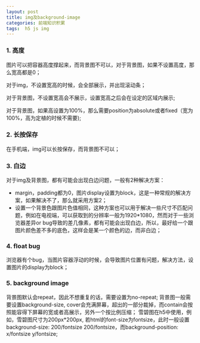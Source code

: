 ```yaml
---
layout: post
title: img及background-image
categories: 前端知识积累
tags:  h5 js img
---
```

### 1. 高度
<p>图片可以把容器高度撑起来，而背景图不可以，对于背景图，如果不设置高度，那么宽高都是0；</p>
<p>对于img，不设置宽高的时候，会全部展示，并出现滚动条；</p>
<p>对于背景图，不设置宽高会不展示，设置宽高之后会在设定的区域内展示;</p>
<p>对于背景图，如果高设置为100%，那么需要position为absolute或者fixed（宽为100%，高为定植的时候不需要);</p>

### 2. 长按保存
<p>在手机端，img可以长按保存，而背景图不可以；</p>

### 3. 白边
<p>对于img及背景图，都有可能会出现白边问题，一般有2种解决方案：</p>

* margin，padding都为0，图片display设置为block，这是一种常规的解决方案，如果解决不了，那么就采用方案2；
* 设置一个背景色跟图片色值相同，这种方案也可以用于解决一些尺寸不匹配问题，例如在电视端，可以获取到的分辨率一般为1920*1080，然而对于一些浏览器差异or bug导致的差几像素，都有可能会出现白边，所以，最好给一个跟图片颜色差不多的底色，这样会是某一个颜色的边，而非白边；

### 4. float bug
浏览器有个bug，当图片容器浮动的时候，会导致图片位置有问题，解决方法，设置图片的display为block；

### 5. background image
背景图默认会repeat，因此不想重复的话，需要设置为no-repeat;
背景图一般需要设置background-size, cover会充满屏幕，超出的一部分裁掉，而contain会按照能容得下屏幕的宽或者高展示，另外一个按比例压缩；
雪碧图在h5中使用，例如，雪碧图尺寸为200px*200px, 若html的font-size为fontsize，此时一般设置background-size: 200/fontsize 200/fontsize，而background-position: x/fontsize y/fontsize;
